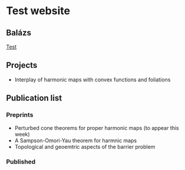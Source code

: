 # Test website

## Balázs
[Test](../blob/main/test.md)
## Projects
- Interplay of harmonic maps with convex functions and foliations

## Publication list
### Preprints
- Perturbed cone theorems for proper harmonic maps (to appear this week)
- A Sampson-Omori-Yau theorem for harmnic maps
- Topological and geoemtric aspects of the barrier problem

### Published
